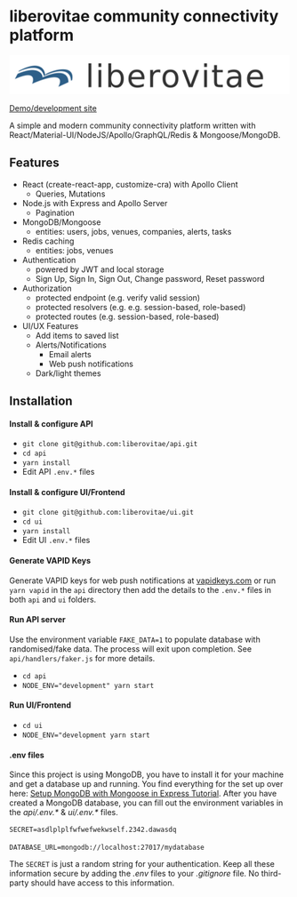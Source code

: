 # liberovitae community connectivity platform


![logo](/logofull.svg)

[Demo/development site](https://dev.liberovitae.com)

A simple and modern community connectivity platform written with React/Material-UI/NodeJS/Apollo/GraphQL/Redis & Mongoose/MongoDB.


## Features 

* React (create-react-app, customize-cra) with Apollo Client
  * Queries, Mutations
* Node.js with Express and Apollo Server
  * Pagination
* MongoDB/Mongoose
  * entities: users, jobs, venues, companies, alerts, tasks
* Redis caching
  * entities: jobs, venues
* Authentication
  * powered by JWT and local storage
  * Sign Up, Sign In, Sign Out, Change password, Reset password
* Authorization
  * protected endpoint (e.g. verify valid session)
  * protected resolvers (e.g. e.g. session-based, role-based)
  * protected routes (e.g. session-based, role-based)
* UI/UX Features
    * Add items to saved list
    * Alerts/Notifications
      * Email alerts
      * Web push notifications
    * Dark/light themes


## Installation

    
#### Install & configure API
* `git clone git@github.com:liberovitae/api.git`  
* `cd api`
* `yarn install`
* Edit API `.env.*` files  
    
#### Install & configure UI/Frontend
* `git clone git@github.com:liberovitae/ui.git`  
* `cd ui`
* `yarn install`
* Edit UI `.env.*` files


#### Generate VAPID Keys
Generate VAPID keys for web push notifications at [vapidkeys.com](https://vapidkeys.com/) or run `yarn vapid` in the `api` directory then add the details to the `.env.*` files in both `api` and `ui` folders.

#### Run API server

Use the environment variable `FAKE_DATA=1` to populate database with randomised/fake data. The process will exit upon completion. See `api/handlers/faker.js` for more details.


* `cd api`
* `NODE_ENV="development" yarn start`

#### Run UI/Frontend

* `cd ui`
* `NODE_ENV="development yarn start` 



#### .env files

Since this project is using MongoDB, you have to install it for your machine and get a database up and running. You find everything for the set up over here: [Setup MongoDB with Mongoose in Express Tutorial](https://www.robinwieruch.de/mongodb-express-setup-tutorial). After you have created a MongoDB database, you can fill out the environment variables in the *api/.env.\** & *ui/.env.\** files.

```
SECRET=asdlplplfwfwefwekwself.2342.dawasdq

DATABASE_URL=mongodb://localhost:27017/mydatabase
```

The `SECRET` is just a random string for your authentication. Keep all these information secure by adding the *.env* files to your *.gitignore* file. No third-party should have access to this information.


